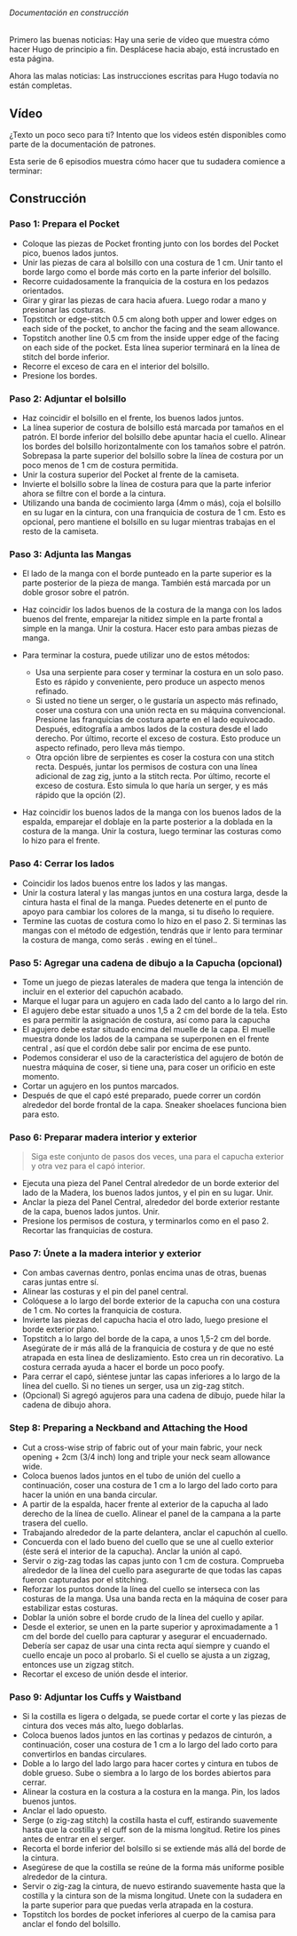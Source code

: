 <Note>

###### Documentación en construcción

Primero las buenas noticias: Hay una serie de vídeo que muestra cómo hacer Hugo de principio a fin.
Desplácese hacia abajo, está incrustado en esta página.

Ahora las malas noticias: Las instrucciones escritas para Hugo todavía no están completas.

</Note>

## Vídeo

¿Texto un poco seco para ti? Intento que los videos estén disponibles como parte de la documentación de patrones.

Esta serie de 6 episodios muestra cómo hacer que tu sudadera comience a terminar:

<YouTube id='PL1gv5yv3DoZOHLjisuD1JcUPTkFy_IGGO' playlist />

## Construcción

### Paso 1: Prepara el Pocket

- Coloque las piezas de Pocket fronting junto con los bordes del Pocket pico, buenos lados juntos.
- Unir las piezas de cara al bolsillo con una costura de 1 cm.  Unir tanto el borde largo como el borde más corto en la parte inferior del bolsillo.
- Recorre cuidadosamente la franquicia de la costura en los pedazos orientados.
- Girar y girar las piezas de cara hacia afuera.  Luego rodar a mano y presionar las costuras.
- Topstitch or edge-stitch 0.5 cm along both upper and lower edges on each side of the pocket, to anchor the facing and the seam allowance.
- Topstitch another line 0.5 cm from the inside upper edge of the facing on each side of the pocket.  Esta línea superior terminará en la línea de stitch del borde inferior.
- Recorre el exceso de cara en el interior del bolsillo.
- Presione los bordes.

### Paso 2: Adjuntar el bolsillo

- Haz coincidir el bolsillo en el frente, los buenos lados juntos.
- La línea superior de costura de bolsillo está marcada por tamaños en el patrón.  El borde inferior del bolsillo debe apuntar hacia el cuello.  Alinear los bordes del bolsillo horizontalmente con los tamaños sobre el patrón. Sobrepasa la parte superior del bolsillo sobre la línea de costura por un poco menos de 1 cm de costura permitida.
- Unir la costura superior del Pocket al frente de la camiseta.
- Invierte el bolsillo sobre la línea de costura para que la parte inferior ahora se filtre con el borde a la cintura.
- Utilizando una banda de cocimiento larga (4mm o más), coja el bolsillo en su lugar en la cintura, con una franquicia de costura de 1 cm.  Esto es opcional, pero mantiene el bolsillo en su lugar mientras trabajas en el resto de la camiseta.

### Paso 3: Adjunta las Mangas

- El lado de la manga con el borde punteado en la parte superior es la parte posterior de la pieza de manga.  También está marcada por un doble grosor sobre el patrón.

- Haz coincidir los lados buenos de la costura de la manga con los lados buenos del frente, emparejar la nitidez simple en la parte frontal a simple en la manga. Unir la costura.  Hacer esto para ambas piezas de manga.

- Para terminar la costura, puede utilizar uno de estos métodos:

  - Usa una serpiente para coser y terminar la costura en un solo paso.  Esto es rápido y conveniente, pero produce un aspecto menos refinado.
  - Si usted no tiene un serger, o le gustaría un aspecto más refinado, coser una costura con una unión recta en su máquina convencional. Presione las franquicias de costura aparte en el lado equivocado.  Después, editografía a ambos lados de la costura desde el lado derecho.  Por último, recorte el exceso de costura.  Esto produce un aspecto refinado, pero lleva más tiempo.
  - Otra opción libre de serpientes es coser la costura con una stitch recta. Después, juntar los permisos de costura con una línea adicional de zag zig, junto a la stitch recta.  Por último, recorte el exceso de costura.  Esto simula lo que haría un serger, y es más rápido que la opción (2).

- Haz coincidir los buenos lados de la manga con los buenos lados de la espalda, emparejar el doblaje en la parte posterior a la doblada en la costura de la manga.  Unir la costura, luego terminar las costuras como lo hizo para el frente.

### Paso 4: Cerrar los lados

- Coincidir los lados buenos entre los lados y las mangas.
- Unir la costura lateral y las mangas juntos en una costura larga, desde la cintura hasta el final de la manga.  Puedes detenerte en el punto de apoyo para cambiar los colores de la manga, si tu diseño lo requiere.
- Termine las cuotas de costura como lo hizo en el paso 2.  Si terminas las mangas con el método de edgestión, tendrás que ir lento para terminar la costura de manga, como serás . ewing en el túnel..

### Paso 5: Agregar una cadena de dibujo a la Capucha (opcional)

- Tome un juego de piezas laterales de madera que tenga la intención de incluir en el exterior del capuchón acabado.
- Marque el lugar para un agujero en cada lado del canto a lo largo del rin.
- El agujero debe estar situado a unos 1,5 a 2 cm del borde de la tela.  Esto es para permitir la asignación de costura, así como para la capucha
- El agujero debe estar situado encima del muelle de la capa.  El muelle muestra donde los lados de la campana se superponen en el frente central , así que el cordón debe salir por encima de ese punto.
- Podemos considerar el uso de la característica del agujero de botón de nuestra máquina de coser, si tiene una, para coser un orificio en este momento.
- Cortar un agujero en los puntos marcados.
- Después de que el capó esté preparado, puede correr un cordón alrededor del borde frontal de la capa.  Sneaker shoelaces funciona bien para esto.

### Paso 6: Preparar madera interior y exterior

> Siga este conjunto de pasos dos veces, una para el capucha exterior y otra vez para el capó interior.

- Ejecuta una pieza del Panel Central alrededor de un borde exterior del lado de la Madera, los buenos lados juntos, y el pin en su lugar.  Unir.
- Anclar la pieza del Panel Central, alrededor del borde exterior restante de la capa, buenos lados juntos. Unir.
- Presione los permisos de costura, y terminarlos como en el paso 2.  Recortar las franquicias de costura.

### Paso 7: Únete a la madera interior y exterior

- Con ambas cavernas dentro, ponlas encima unas de otras, buenas caras juntas entre sí.
- Alinear las costuras y el pin del panel central.
- Colóquese a lo largo del borde exterior de la capucha con una costura de 1 cm.  No cortes la franquicia de costura.
- Invierte las piezas del capucha hacia el otro lado, luego presione el borde exterior plano.
- Topstitch a lo largo del borde de la capa, a unos 1,5-2 cm del borde.  Asegúrate de ir más allá de la franquicia de costura y de que no esté atrapada en esta línea de deslizamiento. Esto crea un rin decorativo.  La costura cerrada ayuda a hacer el borde un poco poofy.
- Para cerrar el capó, siéntese juntar las capas inferiores a lo largo de la línea del cuello.  Si no tienes un serger, usa un zig-zag stitch.
- (Opcional) Si agregó agujeros para una cadena de dibujo, puede hilar la cadena de dibujo ahora.

### Step 8: Preparing a Neckband and Attaching the Hood

- Cut a cross-wise strip of fabric out of your main fabric, your neck opening + 2cm (3/4 inch) long and triple your neck seam allowance wide.
- Coloca buenos lados juntos en el tubo de unión del cuello a continuación, coser una costura de 1 cm a lo largo del lado corto para hacer la unión en una banda circular.
- A partir de la espalda, hacer frente al exterior de la capucha al lado derecho de la línea de cuello. Alinear el panel de la campana a la parte trasera del cuello.
- Trabajando alrededor de la parte delantera, anclar el capuchón al cuello.
- Concuerda con el lado bueno del cuello que se une al cuello exterior (éste será el interior de la capucha). Anclar la unión al capó.
- Servir o zig-zag todas las capas junto con 1 cm de costura.  Comprueba alrededor de la línea del cuello para asegurarte de que todas las capas fueron capturadas por el stitching.
- Reforzar los puntos donde la línea del cuello se interseca con las costuras de la manga.  Usa una banda recta en la máquina de coser para estabilizar estas costuras.
- Doblar la unión sobre el borde crudo de la línea del cuello y apilar.
- Desde el exterior, se unen en la parte superior y aproximadamente a 1 cm del borde del cuello para capturar y asegurar el encuadernado.  Debería ser capaz de usar una cinta recta aquí siempre y cuando el cuello encaje un poco al probarlo.  Si el cuello se ajusta a un zigzag, entonces use un zigzag stitch.
- Recortar el exceso de unión desde el interior.

### Paso 9: Adjuntar los Cuffs y Waistband

- Si la costilla es ligera o delgada, se puede cortar el corte y las piezas de cintura dos veces más alto, luego doblarlas.
- Coloca buenos lados juntos en las cortinas y pedazos de cinturón, a continuación, coser una costura de 1 cm a lo largo del lado corto para convertirlos en bandas circulares.
- Doble a lo largo del lado largo para hacer cortes y cintura en tubos de doble grueso. Sube o siembra a lo largo de los bordes abiertos para cerrar.
- Alinear la costura en la costura a la costura en la manga.  Pin, los lados buenos juntos.
- Anclar el lado opuesto.
- Serge (o zig-zag stitch) la costilla hasta el cuff, estirando suavemente hasta que la costilla y el cuff son de la misma longitud.  Retire los pines antes de entrar en el serger.
- Recorta el borde inferior del bolsillo si se extiende más allá del borde de la cintura.
- Asegúrese de que la costilla se reúne de la forma más uniforme posible alrededor de la cintura.
- Servir o zig-zag la cintura, de nuevo estirando suavemente hasta que la costilla y la cintura son de la misma longitud.  Unete con la sudadera en la parte superior para que puedas verla atrapada en la costura.
- Topstitch los bordes de pocket inferiores al cuerpo de la camisa para anclar el fondo del bolsillo.

